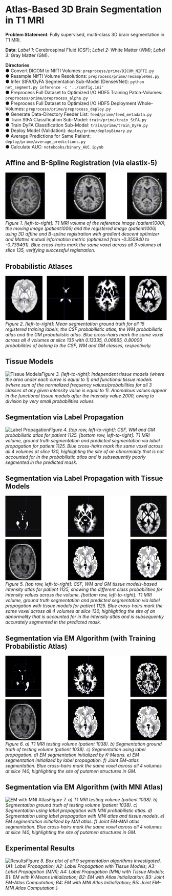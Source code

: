# Atlas-Based 3D Brain Segmentation in T1 MRI

**Problem Statement**: Fully supervised, multi-class 3D brain segmentation in T1 MRI.

**Data**: *Label 1*: Cerebrospinal Fluid (CSF); *Label 2:* White Matter (WM); *Label 3:* Gray Matter (GM). 


**Directories**  
  ● Convert DICOM to NIfTI Volumes: `preprocess/prime/DICOM_NIFTI.py`  
  ● Resample NIfTI Volume Resolutions: `preprocess/prime/resampleRes.py`  
  ● Infer StFA/DyFA Segmentation Sub-Model (DenseVNet): `python net_segment.py inference -c '../config.ini'`  
  ● Preprocess Full Dataset to Optimized I/O HDF5 Training Patch-Volumes: `preprocess/prime/preprocess_alpha.py`  
  ● Preprocess Full Dataset to Optimized I/O HDF5 Deployment Whole-Volumes: `preprocess/prime/preprocess_deploy.py`  
  ● Generate Data-Directory Feeder List: `feed/prime/feed_metadata.py`  
  ● Train StFA Classification Sub-Model: `train/prime/train_StFA.py`  
  ● Train DyFA Classification Sub-Model: `train/prime/train_DyFA.py`  
  ● Deploy Model (Validation): `deploy/prime/deployBinary.py`  
  ● Average Predictions for Same Patient: `deploy/prime/average_predictions.py`  
  ● Calculate AUC: `notebooks/binary_AUC.ipynb`
  

## Affine and B-Spline Registration (via elastix-5)  
  
  
![elastix-5 Registration](reports/images/reg00.png)*Figure 1.  [left-to-right]: T1 MRI volume of the reference image (patient1000), the moving image (patient1006) and the registered image (patient1006) using 3D affine and B-spline registration with gradient descent optimizer and Mattes mutual information metric (optimized from -0.355940 to -0.739491). Blue cross-hairs mark the same voxel across all 3 volumes at slice 135, verifying successful registration.*  
  
    
    
## Probabilistic Atlases  
  
  
![Probabilistic Atlases](reports/images/reg02.png)*Figure 2.  [left-to-right]: Mean segmentation ground truth for all 15 registered training labels, the CSF probabilistic atlas, the WM probabilistic atlas and the GM probabilistic atlas. Blue cross-hairs mark the same voxel across all 4 volumes at slice 135 with 0.13335, 0.06665, 0.80000 probabilities of belong to the CSF, WM and GM classes, respectively.*  
  
    
    
## Tissue Models  
  
  
![Tissue Models](reports/images/reg03.png)*Figure 3.  [left-to-right]: Independent tissue models (where the area under each curve is equal to 1) and functional tissue models (where sum of the normalized frequency values/probabilities for all 3 classes at any given intensity value is equal to 1). Anomalous values appear in the functional tissue models after the intensity value 2000, owing to division by very small probabilities values.*



## Segmentation via Label Propagation  
  
  
![Label Propagation](reports/images/seg01.png)*Figure 4.  [top row, left-to-right]: CSF, WM and GM probabilistic atlas for patient 1125. [bottom row, left-to-right]: T1 MRI volume, ground truth segmentation and predicted segmentation via label propagation for patient 1125. Blue cross-hairs mark the same voxel across all 4 volumes at slice 130, highlighting the site of an abnormality that is not accounted for in the probabilistic atlas and is subsequently poorly segmented in the predicted mask.*




## Segmentation via Label Propagation with Tissue Models  
  
  
![Label Propagation with Tissue Models](reports/images/seg02.png)*Figure 5.  [top row, left-to-right]: CSF, WM and GM tissue models-based intensity atlas for patient 1125, showing the different class probabilities for intensity values across the volume. [bottom row, left-to-right]: T1 MRI volume, ground truth segmentation and predicted segmentation via label propagation with tissue models for patient 1125. Blue cross-hairs mark the same voxel across all 4 volumes at slice 130, highlighting the site of an abnormality that is accounted for in the intensity atlas and is subsequently accurately segmented in the predicted mask.*




## Segmentation via EM Algorithm (with Training Probabilistic Atlas)  
  
  
![EM with Training Probabilistic Atlas](reports/images/seg03.png)*Figure 6.  a) T1 MRI testing volume (patient 1038). b) Segmentation ground truth of testing volume (patient 1038). c) Segmentation using label propagation. d) EM segmentation initialized by K-Means. e) EM segmentation initialized by label propagation. f) Joint EM-atlas segmentation. Blue cross-hairs mark the same voxel across all 4 volumes at slice 140, highlighting the site of putamen structures in GM.*




## Segmentation via EM Algorithm (with MNI Atlas)  
  
  
![EM with MNI Atlas](reports/images/seg04.png)*Figure 7. a) T1 MRI testing volume (patient 1038). b) Segmentation ground truth of testing volume (patient 1038). c) Segmentation using label propagation with MNI probabilistic atlas. d) Segmentation using label propagation with MNI atlas and tissue models. e) EM segmentation initialized by MNI atlas. f) Joint EM-MNI atlas segmentation. Blue cross-hairs mark the same voxel across all 4 volumes at slice 140, highlighting the site of putamen structures in GM.*



## Experimental Results  
  
  
![Results](reports/images/seg05.png)*Figure 8.  Box plot of all 9 segmentation algorithms investigated. {A1: Label Propagation; A2: Label Propagation with Tissue Models; A3: Label Propagation (MNI); A4: Label Propagation (MNI) with Tissue Models; B1: EM with K-Means Initialization; B2: EM with Atlas Initialization; B3: Joint EM-Atlas Computation; B4: EM with MNI Atlas Initialization; B5: Joint EM-MNI Atlas Computation.}*
